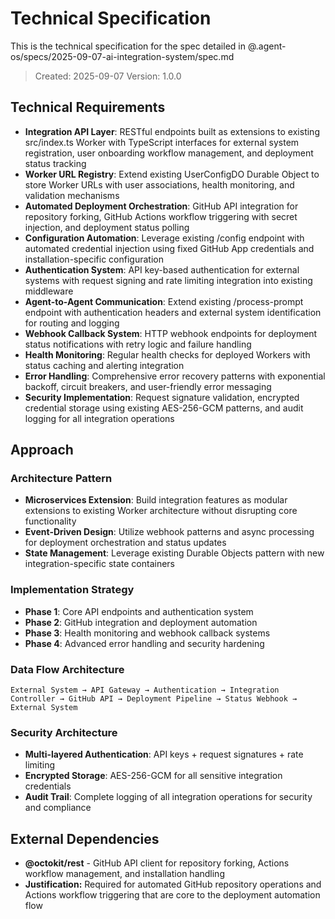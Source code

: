 # Technical Specification

This is the technical specification for the spec detailed in @.agent-os/specs/2025-09-07-ai-integration-system/spec.md

> Created: 2025-09-07
> Version: 1.0.0

## Technical Requirements

- **Integration API Layer**: RESTful endpoints built as extensions to existing src/index.ts Worker with TypeScript interfaces for external system registration, user onboarding workflow management, and deployment status tracking
- **Worker URL Registry**: Extend existing UserConfigDO Durable Object to store Worker URLs with user associations, health monitoring, and validation mechanisms
- **Automated Deployment Orchestration**: GitHub API integration for repository forking, GitHub Actions workflow triggering with secret injection, and deployment status polling
- **Configuration Automation**: Leverage existing /config endpoint with automated credential injection using fixed GitHub App credentials and installation-specific configuration
- **Authentication System**: API key-based authentication for external systems with request signing and rate limiting integration into existing middleware
- **Agent-to-Agent Communication**: Extend existing /process-prompt endpoint with authentication headers and external system identification for routing and logging
- **Webhook Callback System**: HTTP webhook endpoints for deployment status notifications with retry logic and failure handling
- **Health Monitoring**: Regular health checks for deployed Workers with status caching and alerting integration
- **Error Handling**: Comprehensive error recovery patterns with exponential backoff, circuit breakers, and user-friendly error messaging
- **Security Implementation**: Request signature validation, encrypted credential storage using existing AES-256-GCM patterns, and audit logging for all integration operations

## Approach

### Architecture Pattern
- **Microservices Extension**: Build integration features as modular extensions to existing Worker architecture without disrupting core functionality
- **Event-Driven Design**: Utilize webhook patterns and async processing for deployment orchestration and status updates
- **State Management**: Leverage existing Durable Objects pattern with new integration-specific state containers

### Implementation Strategy
- **Phase 1**: Core API endpoints and authentication system
- **Phase 2**: GitHub integration and deployment automation
- **Phase 3**: Health monitoring and webhook callback systems
- **Phase 4**: Advanced error handling and security hardening

### Data Flow Architecture
```
External System → API Gateway → Authentication → Integration Controller → GitHub API → Deployment Pipeline → Status Webhook → External System
```

### Security Architecture
- **Multi-layered Authentication**: API keys + request signatures + rate limiting
- **Encrypted Storage**: AES-256-GCM for all sensitive integration credentials
- **Audit Trail**: Complete logging of all integration operations for security and compliance

## External Dependencies

- **@octokit/rest** - GitHub API client for repository forking, Actions workflow management, and installation handling
- **Justification:** Required for automated GitHub repository operations and Actions workflow triggering that are core to the deployment automation flow